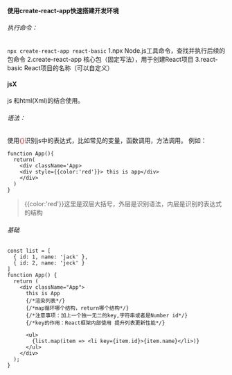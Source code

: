 #### 使用create-react-app快速搭建开发环境
###### 执行命令：
`npx create-react-app react-basic`
1.npx Node.js工具命令，查找并执行后续的包命令
2.create-react-app 核心包（固定写法），用于创建React项目
3.react-basic React项目的名称（可以自定义）

#### jsX
js 和html(Xml)的结合使用。

###### 语法：
使用<span style="color:red">{}</span>识别js中的表达式，比如常见的变量，函数调用，方法调用。
例如：

```jsX
function App(){
  return(
    <div className='App>
    <div style={{color:'red'}}> this is app</div>
    </div>
  )
}
```

>{{color:'red'}}这里是双层大括号，外层是识别语法，内层是识别的表达式的结构

###### 基础
```jsX
const list = [
  { id: 1, name: 'jack' },
  { id: 2, name: 'jeck' }
]
function App() {
  return (
    <div className="App">
      this is App
      {/*渲染列表*/}
      {/*map循环哪个结构，return哪个结构*/}
      {/*注意事项：加上一个独一无二的key,字符串或者是Number id*/}
      {/*key的作用：React框架内部使用 提升列表更新性能*/}

      <ul>
        {list.map(item => <li key={item.id}>{item.name}</li>)}
      </ul>
    </div>
  );
}
```